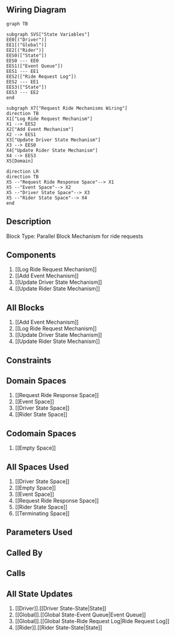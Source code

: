 ## Wiring Diagram

```mermaid
graph TB

subgraph SVS["State Variables"]
EE0[("Driver")]
EE1[("Global")]
EE2[("Rider")]
EES0(["State"])
EES0 --- EE0
EES1(["Event Queue"])
EES1 --- EE1
EES2(["Ride Request Log"])
EES2 --- EE1
EES3(["State"])
EES3 --- EE2
end

subgraph X7["Request Ride Mechanisms Wiring"]
direction TB
X1["Log Ride Request Mechanism"]
X1 --> EES2
X2["Add Event Mechanism"]
X2 --> EES1
X3["Update Driver State Mechanism"]
X3 --> EES0
X4["Update Rider State Mechanism"]
X4 --> EES3
X5[Domain]

direction LR
direction TB
X5 --"Request Ride Response Space"--> X1
X5 --"Event Space"--> X2
X5 --"Driver State Space"--> X3
X5 --"Rider State Space"--> X4
end
```

## Description

Block Type: Parallel Block
Mechanism for ride requests
## Components
1. [[Log Ride Request Mechanism]]
2. [[Add Event Mechanism]]
3. [[Update Driver State Mechanism]]
4. [[Update Rider State Mechanism]]

## All Blocks
1. [[Add Event Mechanism]]
2. [[Log Ride Request Mechanism]]
3. [[Update Driver State Mechanism]]
4. [[Update Rider State Mechanism]]

## Constraints

## Domain Spaces
1. [[Request Ride Response Space]]
2. [[Event Space]]
3. [[Driver State Space]]
4. [[Rider State Space]]

## Codomain Spaces
1. [[Empty Space]]

## All Spaces Used
1. [[Driver State Space]]
2. [[Empty Space]]
3. [[Event Space]]
4. [[Request Ride Response Space]]
5. [[Rider State Space]]
6. [[Terminating Space]]

## Parameters Used

## Called By

## Calls

## All State Updates
1. [[Driver]].[[Driver State-State|State]]
2. [[Global]].[[Global State-Event Queue|Event Queue]]
3. [[Global]].[[Global State-Ride Request Log|Ride Request Log]]
4. [[Rider]].[[Rider State-State|State]]

